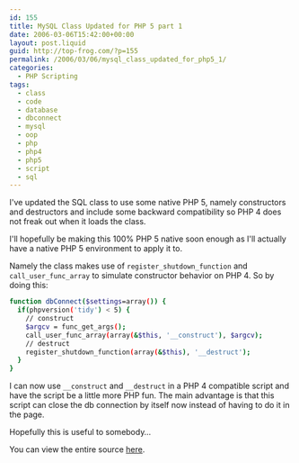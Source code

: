 ```yaml
---
id: 155
title: MySQL Class Updated for PHP 5 part 1
date: 2006-03-06T15:42:00+00:00
layout: post.liquid
guid: http://top-frog.com/?p=155
permalink: /2006/03/06/mysql_class_updated_for_php5_1/
categories:
  - PHP Scripting
tags:
  - class
  - code
  - database
  - dbconnect
  - mysql
  - oop
  - php
  - php4
  - php5
  - script
  - sql
---
```

I've updated the SQL class to use some native PHP 5, namely constructors and destructors and include some backward compatibility so PHP 4 does not freak out when it loads the class.

I'll hopefully be making this 100% PHP 5 native soon enough as I'll actually have a native PHP 5 environment to apply it to.



Namely the class makes use of `register_shutdown_function` and `call_user_func_array` to simulate constructor behavior on PHP 4. So by doing this:

``` sh
function dbConnect($settings=array()) {
  if(phpversion('tidy') < 5) {
    // construct
    $argcv = func_get_args();
    call_user_func_array(array(&$this, '__construct'), $argcv);
    // destruct
    register_shutdown_function(array(&$this), '__destruct');
  }
}
```

I can now use `__construct` and `__destruct` in a PHP 4 compatible script and have the script be a little more PHP fun. The main advantage is that this script can close the db connection by itself now instead of having to do it in the page.

Hopefully this is useful to somebody…

You can view the entire source [here](/script_src/dbConnect.class.php.html).
